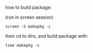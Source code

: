 how to build package:

(run in screen session)

```
screen -S makepkg -L
```

then cd to dirs, and build package with:

```
time makepkg -s
```
